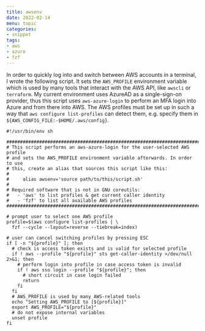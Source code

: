 ```yaml
---
title: awsenv
date: 2022-02-14
menu: topic
categories:
- snippet
tags:
- aws
- azure
- fzf
---
```


In order to quickly log into and switch between AWS accounts in a terminal, I wrote the following script. It sets the `AWS_PROFILE` environment variable which is used by many tools that interact with the AWS API, like `awscli` or `terraform`. My current environment uses AzureAD as a single-sign-on provider, thus this script uses `aws-azure-login` to perform an MFA login into Azure and from there into AWS. The AWS profiles must be set up in such a way that `aws configure list-profiles` can detect them, e.g. specify them in `${AWS_CONFIG_FILE:-$HOME/.aws/config}`. 

```shell
#!/usr/bin/env sh

###############################################################################
# This script performs an aws-azure-login for the user-selected AWS profile
# and sets the AWS_PROFILE environment variable afterwards. In order to use
# this, create an alias that sources this script like this:
#
#     alias awsenv='source path/to/this/script.sh'
#
# Required software that is not in GNU coreutils:
#   - 'aws' to list profiles & get current caller identity
#   - 'fzf' to list all available AWS profiles
###############################################################################

# prompt user to select one AWS profile
profile=$(aws configure list-profiles | \
  fzf --cycle --layout=reverse --tiebreak=index)

# user can cancel switching profiles by pressing ESC
if [ -n "${profile}" ]; then
  # check is access token exists and is valid for selected profile
  if ! aws --profile "${profile}" sts get-caller-identity >/dev/null 2>&1; then
    # perform login into profile in case access token is invalid
    if ! aws sso login --profile "${profile}"; then
      # short circuit in case login failed
      return
    fi
  fi
  # AWS_PROFILE is used by many AWS-related tools
  echo "Setting AWS_PROFILE to [${profile}]"
  export AWS_PROFILE="${profile}"
  # do not expose internal variables
  unset profile
fi
```
